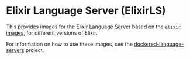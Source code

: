 Elixir Language Server (ElixirLS)
=================================

This provides images for the [Elixir Language Server][1] based on the [`elixir` images][2], for different versions of Elixir.

For information on how to use these images, see the [dockered-language-servers][3] project.

[1]: https://github.com/elixir-lsp/elixir-ls
[2]: https://hub.docker.com/_/elixir
[3]: https://github.com/aidalgol/dockered-language-servers
